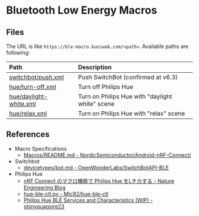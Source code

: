 Bluetooth Low Energy Macros
===========================

Files
-----

The URL is like `https://ble-macro.kuniwak.com/<path>`. Available paths are following:


| Path                                                      | Description                                     |
|:----------------------------------------------------------|:------------------------------------------------|
| [switchbot/push.xml](./public/switchbot/push.xml)         | Push SwitchBot (confirmed at v6.3)              |
| [hue/turn-off.xml](./public/hue/turn-off.xml)             | Turn off Philips Hue                            |
| [hue/daylight-white.xml](./public/hue/daylight-white.xml) | Turn on Philips Hue with "daylight white" scene |
| [hue/relax.xml](./public/hue/relax.xml)                   | Turn on Philips Hue with "relax" scene          |


References
----------

* Macro Specifications
    * [Macros/README.md - NordicSemiconductor/Android-nRF-Connect/](https://github.com/NordicSemiconductor/Android-nRF-Connect/blob/main/documentation/Macros/README.md)
* Switchbot
    * [devicetypes/bot.md - OpenWonderLabs/SwitchBotAPI-BLE](https://github.com/OpenWonderLabs/SwitchBotAPI-BLE/blob/latest/devicetypes/bot.md)
* Philips Hue
    * [nRF Connect のマクロ機能で Philips Hue をLチカする - Nature Engineering Blog](https://engineering.nature.global/entry/nrf-connect-macro)
    * [hue-ble-ctl.py - Mic92/hue-ble-ctl](https://github.com/Mic92/hue-ble-ctl)
    * [Philips Hue BLE Services and Characteristics (WIP) - shinyquagsire23](https://gist.github.com/shinyquagsire23/f7907fdf6b470200702e75a30135caf3)
